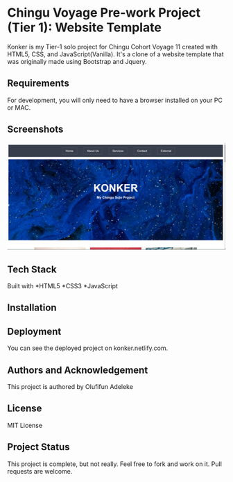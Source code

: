 # Chingu Voyage Pre-work Project (Tier 1): Website Template

Konker is my Tier-1 solo project for Chingu Cohort Voyage 11 created with HTML5, CSS, and JavaScript(Vanilla).
It's a clone of a website template that was originally made using Bootstrap and Jquery.

## Requirements
For development, you will only need to have a browser installed on your PC or MAC.

## Screenshots
<img src="img/Screenshot-1.png">

## Tech Stack

Built with
    *HTML5
    *CSS3
    *JavaScript

## Installation

## Deployment
You can see the deployed project on konker.netlify.com.

## Authors and Acknowledgement
This project is authored by Olufifun Adeleke

## License
MIT License

## Project Status
This project is complete, but not really. Feel free to fork and work on it.
Pull requests are welcome.